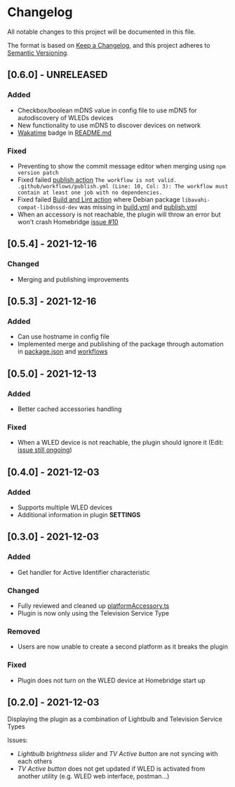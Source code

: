 # Changelog
All notable changes to this project will be documented in this file.

The format is based on [Keep a Changelog](https://keepachangelog.com/en/1.0.0/),
and this project adheres to [Semantic Versioning](https://semver.org/spec/v2.0.0.html).

## [0.6.0] - UNRELEASED
### Added
- Checkbox/boolean mDNS value in config file to use mDNS for autodiscovery of WLEDs devices
- New functionality to use mDNS to discover devices on network
- [Wakatime](https://wakatime.com/) badge in [README.md](README.md)

### Fixed
- Preventing to show the commit message editor when merging using `npm version patch`
- Fixed failed [publish action](https://github.com/goodshort/homebridge-wled-preset/actions/runs/1585543103) `The workflow is not valid. .github/workflows/publish.yml (Line: 10, Col: 3): The workflow must contain at least one job with no dependencies.`
- Fixed failed [Build and Lint action](https://github.com/goodshort/homebridge-wled-preset/actions/runs/1684441191) where Debian package `libavahi-compat-libdnssd-dev` was missing in [build.yml](.github/workflows/build.yml) and [publish.yml](.github/workflows/publish.yml)
- When an accessory is not reachable, the plugin will throw an error but won't crash Homebridge [issue #10](https://github.com/goodshort/homebridge-wled-preset/issues/10)

## [0.5.4] - 2021-12-16
### Changed
- Merging and publishing improvements

## [0.5.3] - 2021-12-16
### Added
- Can use hostname in config file
- Implemented merge and publishing of the package through automation in [package.json](package.json) and [workflows](.github/workflows/)

## [0.5.0] - 2021-12-13
### Added
- Better cached accessories handling

### Fixed
- When a WLED device is not reachable, the plugin should ignore it (Edit: [issue still ongoing](https://github.com/goodshort/homebridge-wled-preset/issues/10))

## [0.4.0] - 2021-12-03
### Added
- Supports multiple WLED devices
- Additional information in plugin **SETTINGS**

## [0.3.0] - 2021-12-03
### Added
- Get handler for Active Identifier characteristic

### Changed
- Fully reviewed and cleaned up [platformAccessory.ts](src/platformAccessory.ts)
- Plugin is now only using the Television Service Type

### Removed
- Users are now unable to create a second platform as it breaks the plugin 

### Fixed
- Plugin does not turn on the WLED device at Homebridge start up

## [0.2.0] - 2021-12-03

Displaying the plugin as a combination of Lightbulb and Television Service Types

Issues:
- *Lightbulb brightness slider* and *TV Active button* are not syncing with each others
- *TV Active button* does not get updated if WLED is activated from another utility (e.g. WLED web interface, postman...)